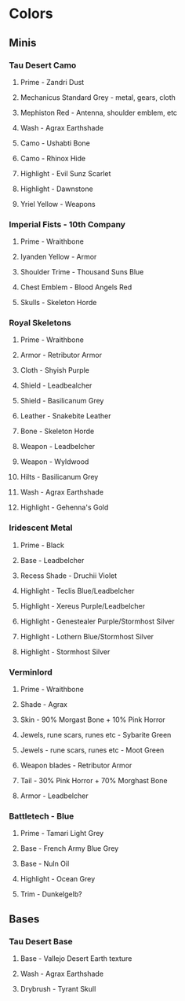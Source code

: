 # Colors

## Minis

### Tau Desert Camo

1. Prime - Zandri Dust

2. Mechanicus Standard Grey - metal, gears, cloth

3. Mephiston Red - Antenna, shoulder emblem, etc

4. Wash - Agrax Earthshade

5. Camo - Ushabti Bone

6. Camo - Rhinox Hide

7. Highlight - Evil Sunz Scarlet

8. Highlight - Dawnstone

9. Yriel Yellow - Weapons

### Imperial Fists - 10th Company

1. Prime - Wraithbone

2. Iyanden Yellow - Armor

3. Shoulder Trime - Thousand Suns Blue

4. Chest Emblem - Blood Angels Red

4. Skulls - Skeleton Horde

### Royal Skeletons

1. Prime - Wraithbone

2. Armor - Retributor Armor

3. Cloth - Shyish Purple

4. Shield - Leadbealcher

5. Shield - Basilicanum Grey

6. Leather - Snakebite Leather

7. Bone - Skeleton Horde

8. Weapon - Leadbelcher

9. Weapon - Wyldwood

10. Hilts - Basilicanum Grey

11. Wash - Agrax Earthshade

12. Highlight - Gehenna's Gold

### Iridescent Metal

1. Prime - Black

2. Base - Leadbelcher

3. Recess Shade - Druchii Violet

4. Highlight - Teclis Blue/Leadbelcher

5. Highlight - Xereus Purple/Leadbelcher

6. Highlight - Genestealer Purple/Stormhost Silver

7. Highlight - Lothern Blue/Stormhost Silver

8. Highlight - Stormhost Silver

### Verminlord
1. Prime - Wraithbone

2. Shade - Agrax

3. Skin - 90% Morgast Bone + 10% Pink Horror

4. Jewels, rune scars, runes etc - Sybarite Green

5. Jewels - rune scars, runes etc - Moot Green

5. Weapon blades - Retributor Armor

6. Tail - 30% Pink Horror + 70% Morghast Bone

7. Armor - Leadbelcher

### Battletech - Blue
1. Prime - Tamari Light Grey

2. Base - French Army Blue Grey

3. Base - Nuln Oil

4. Highlight - Ocean Grey

5. Trim - Dunkelgelb?
## Bases

### Tau Desert Base

1. Base - Vallejo Desert Earth texture

2. Wash - Agrax Earthshade

3. Drybrush - Tyrant Skull
